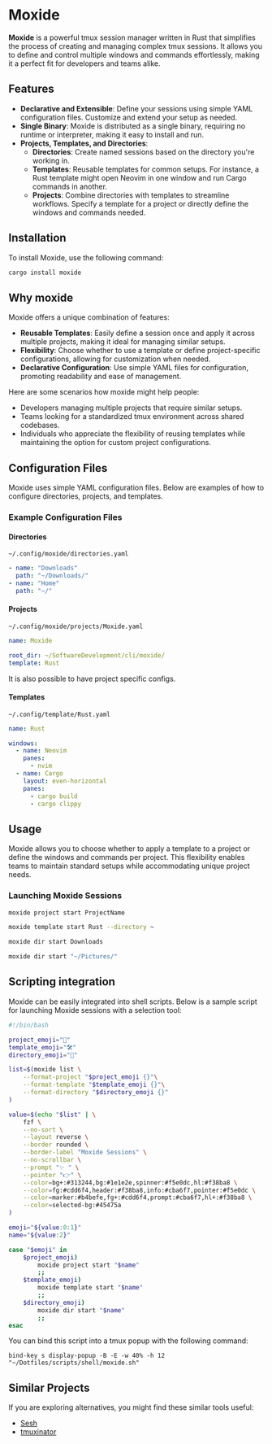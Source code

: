 # Moxide

**Moxide** is a powerful tmux session manager written in Rust that simplifies the process of creating and managing complex tmux sessions. It allows you to define and control multiple windows and commands effortlessly, making it a perfect fit for developers and teams alike.

## Features

- **Declarative and Extensible**: Define your sessions using simple YAML configuration files. Customize and extend your setup as needed.
- **Single Binary**: Moxide is distributed as a single binary, requiring no runtime or interpreter, making it easy to install and run.
- **Projects, Templates, and Directories**:
  - **Directories**: Create named sessions based on the directory you're working in.
  - **Templates**: Reusable templates for common setups. For instance, a Rust template might open Neovim in one window and run Cargo commands in another.
  - **Projects**: Combine directories with templates to streamline workflows. Specify a template for a project or directly define the windows and commands needed.

## Installation

To install Moxide, use the following command:

```bash
cargo install moxide
```

## Why moxide

Moxide offers a unique combination of features:

- **Reusable Templates**: Easily define a session once and apply it across multiple projects, making it ideal for managing similar setups.
- **Flexibility**: Choose whether to use a template or define project-specific configurations, allowing for customization when needed.
- **Declarative Configuration**: Use simple YAML files for configuration, promoting readability and ease of management.

Here are some scenarios how moxide might help people:

- Developers managing multiple projects that require similar setups.
- Teams looking for a standardized tmux environment across shared codebases.
- Individuals who appreciate the flexibility of reusing templates while maintaining the option for custom project configurations.

## Configuration Files

Moxide uses simple YAML configuration files. Below are examples of how to configure directories, projects, and templates.

### Example Configuration Files

#### Directories

`~/.config/moxide/directories.yaml`

```yaml
- name: "Downloads"
  path: "~/Downloads/"
- name: "Home"
  path: "~/"
```

#### Projects

`~/.config/moxide/projects/Moxide.yaml`

```yaml
name: Moxide

root_dir: ~/SoftwareDevelopment/cli/moxide/
template: Rust
```

It is also possible to have project specific configs.

#### Templates

`~/.config/template/Rust.yaml`

```yaml
name: Rust

windows:
  - name: Neovim
    panes:
      - nvim
  - name: Cargo
    layout: even-horizontal
    panes:
      - cargo build
      - cargo clippy
```

## Usage

Moxide allows you to choose whether to apply a template to a project or define the windows and commands per project. This flexibility enables teams to maintain standard setups while accommodating unique project needs.

### Launching Moxide Sessions

```bash
moxide project start ProjectName
```
```bash
moxide template start Rust --directory ~
```
```bash
moxide dir start Downloads
```
```bash
moxide dir start "~/Pictures/"
```

## Scripting integration

Moxide can be easily integrated into shell scripts. Below is a sample script for launching Moxide sessions with a selection tool:

```bash
#!/bin/bash

project_emoji="🚀"
template_emoji="🛠️"
directory_emoji="📁"

list=$(moxide list \
    --format-project "$project_emoji {}"\
    --format-template "$template_emoji {}"\
    --format-directory "$directory_emoji {}"
)

value=$(echo "$list" | \
    fzf \
    --no-sort \
    --layout reverse \
    --border rounded \
    --border-label "Moxide Sessions" \
    --no-scrollbar \
    --prompt "✨ " \
    --pointer "👉" \
    --color=bg+:#313244,bg:#1e1e2e,spinner:#f5e0dc,hl:#f38ba8 \
    --color=fg:#cdd6f4,header:#f38ba8,info:#cba6f7,pointer:#f5e0dc \
    --color=marker:#b4befe,fg+:#cdd6f4,prompt:#cba6f7,hl+:#f38ba8 \
    --color=selected-bg:#45475a
)

emoji="${value:0:1}"
name="${value:2}"

case "$emoji" in
    $project_emoji)
        moxide project start "$name"
        ;;
    $template_emoji)
        moxide template start "$name"
        ;;
    $directory_emoji)
        moxide dir start "$name"
        ;;
esac
```
You can bind this script into a tmux popup with the following command:

```tmux
bind-key s display-popup -B -E -w 40% -h 12 "~/Dotfiles/scripts/shell/moxide.sh"
```

## Similar Projects

If you are exploring alternatives, you might find these similar tools useful:

- [Sesh](https://github.com/joshmedeski/sesh)
- [tmuxinator](https://github.com/tmuxinator/tmuxinator)
